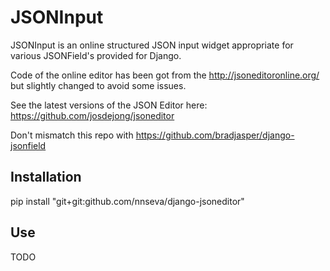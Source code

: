 # JSONInput

JSONInput is an online structured JSON input widget appropriate for various JSONField's provided for Django.

Code of the online editor has been got from the http://jsoneditoronline.org/ but slightly changed to avoid some issues.

See the latest versions of the JSON Editor here: https://github.com/josdejong/jsoneditor

Don't mismatch this repo with https://github.com/bradjasper/django-jsonfield

## Installation

pip install "git+git:github.com/nnseva/django-jsoneditor"

## Use

TODO
